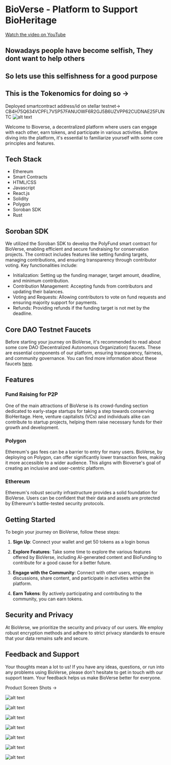 # BioVerse - Platform to Support BioHeritage

[Watch the video on YouTube](https://youtu.be/NX7J4GHaBB0)


## Nowadays people have become selfish, They dont want to help others
## So lets use this selfishness for a good purpose
## This is the Tokenomics for doing so -> 

Deployed smartcontract address/id on stellar testnet-> CB4H75Q634VCPFL7VSP57FANUOWF6R2GJ5B6UZVPP62CUDNAE25FUNTC
![alt text](image.png)


Welcome to Bioverse, a decentralized platform where users can engage with each other, earn tokens, and participate in various activities. Before diving into the platform, it's essential to familiarize yourself with some core principles and features.

## Tech Stack
- Ethereum
- Smart Contracts
- HTML/CSS
- Javascript
- React.js
- Solidity
- Polygon
- Soroban SDK
- Rust

## Soroban SDK
We utilized the Soroban SDK to develop the PolyFund smart contract for BioVerse, enabling efficient and secure fundraising for conservation projects. The contract includes features like setting funding targets, managing contributions, and ensuring transparency through contributor voting. Key functionalities include:

- Initialization: Setting up the funding manager, target amount, deadline, and minimum contribution.
- Contribution Management: Accepting funds from contributors and updating their balances.
- Voting and Requests: Allowing contributors to vote on fund requests and ensuring majority support for payments.
- Refunds: Providing refunds if the funding target is not met by the deadline.

## Core DAO Testnet Faucets
Before starting your journey on BioVerse, it's recommended to read about some core DAO (Decentralized Autonomous Organization) faucets. These are essential components of our platform, ensuring transparency, fairness, and community governance. You can find more information about these faucets [here](https://scan.test.btcs.network/faucet).

## Features

### Fund Raising for P2P
One of the main attractions of BioVerse is its crowd-funding section dedicated to early-stage startups for taking a step towards conserving BioHeritage. Here, venture capitalists (VCs) and individuals alike can contribute to startup projects, helping them raise necessary funds for their growth and development.

### Polygon
Ethereum's gas fees can be a barrier to entry for many users. BioVerse, by deploying on Polygon, can offer significantly lower transaction fees, making it more accessible to a wider audience. This aligns with Bioverse's goal of creating an inclusive and user-centric platform.

### Ethereum
Ethereum's robust security infrastructure provides a solid foundation for BioVerse. Users can be confident that their data and assets are protected by Ethereum's battle-tested security protocols.



## Getting Started
To begin your journey on BioVerse, follow these steps:

1. **Sign Up**: Connect your wallet and get 50 tokens as a login bonus 

2. **Explore Features**: Take some time to explore the various features offered by BioVerse, including AI-generated content and BioFunding to contribute for a good cause for a better future.

3. **Engage with the Community**: Connect with other users, engage in discussions, share content, and participate in activities within the platform.

4. **Earn Tokens**: By actively participating and contributing to the community, you can earn tokens.

## Security and Privacy
At BioVerse, we prioritize the security and privacy of our users. We employ robust encryption methods and adhere to strict privacy standards to ensure that your data remains safe and secure.

## Feedback and Support
Your thoughts mean a lot to us! If you have any ideas, questions, or run into any problems using BioVerse, please don't hesitate to get in touch with our support team. Your feedback helps us make BioVerse better for everyone.


Product Screen Shots ->

![alt text](imagea.png)

![alt text](imageb.png)

![alt text](imagec.png)

![alt text](imaged.png)

![alt text](imagee.png)

![alt text](imagef.png)

![alt text](imageg.png)
